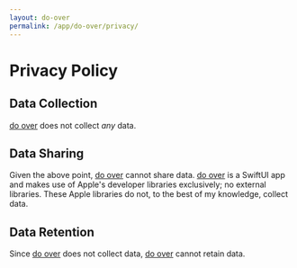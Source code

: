 ```yaml
---
layout: do-over
permalink: /app/do-over/privacy/
---
```


# Privacy Policy

## Data Collection

[do over][] does not collect _any_ data.

## Data Sharing

Given the above point, [do over][] cannot share data. [do over][] is a SwiftUI app and makes use of Apple's developer libraries exclusively; no external libraries. These Apple libraries do not, to the best of my knowledge, collect data.

## Data Retention

Since [do over][] does not collect data, [do over][] cannot retain data.

[do over]: https://apps.apple.com/us/app/do-over-text-permutations/id1618131760
